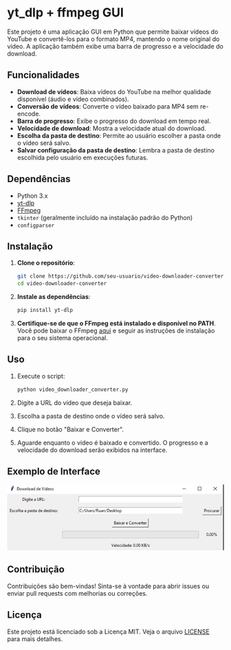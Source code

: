# yt_dlp + ffmpeg GUI

Este projeto é uma aplicação GUI em Python que permite baixar vídeos do YouTube e convertê-los para o formato MP4, mantendo o nome original do vídeo. A aplicação também exibe uma barra de progresso e a velocidade do download.

## Funcionalidades

- **Download de vídeos**: Baixa vídeos do YouTube na melhor qualidade disponível (áudio e vídeo combinados).
- **Conversão de vídeos**: Converte o vídeo baixado para MP4 sem re-encode.
- **Barra de progresso**: Exibe o progresso do download em tempo real.
- **Velocidade de download**: Mostra a velocidade atual do download.
- **Escolha da pasta de destino**: Permite ao usuário escolher a pasta onde o vídeo será salvo.
- **Salvar configuração da pasta de destino**: Lembra a pasta de destino escolhida pelo usuário em execuções futuras.

## Dependências

- Python 3.x
- [yt-dlp](https://github.com/yt-dlp/yt-dlp)
- [FFmpeg](https://ffmpeg.org/)
- `tkinter` (geralmente incluído na instalação padrão do Python)
- `configparser`

## Instalação

1. **Clone o repositório**:
    ```sh
    git clone https://github.com/seu-usuario/video-downloader-converter.git
    cd video-downloader-converter
    ```

2. **Instale as dependências**:
    ```sh
    pip install yt-dlp
    ```

3. **Certifique-se de que o FFmpeg está instalado e disponível no PATH**. Você pode baixar o FFmpeg [aqui](https://ffmpeg.org/download.html) e seguir as instruções de instalação para o seu sistema operacional.

## Uso

1. Execute o script:
    ```sh
    python video_downloader_converter.py
    ```

2. Digite a URL do vídeo que deseja baixar.

3. Escolha a pasta de destino onde o vídeo será salvo.

4. Clique no botão "Baixar e Converter".

5. Aguarde enquanto o vídeo é baixado e convertido. O progresso e a velocidade do download serão exibidos na interface.

## Exemplo de Interface

![Interface de usuário](interface.png)

## Contribuição

Contribuições são bem-vindas! Sinta-se à vontade para abrir issues ou enviar pull requests com melhorias ou correções.

## Licença

Este projeto está licenciado sob a Licença MIT. Veja o arquivo [LICENSE](LICENSE) para mais detalhes.
